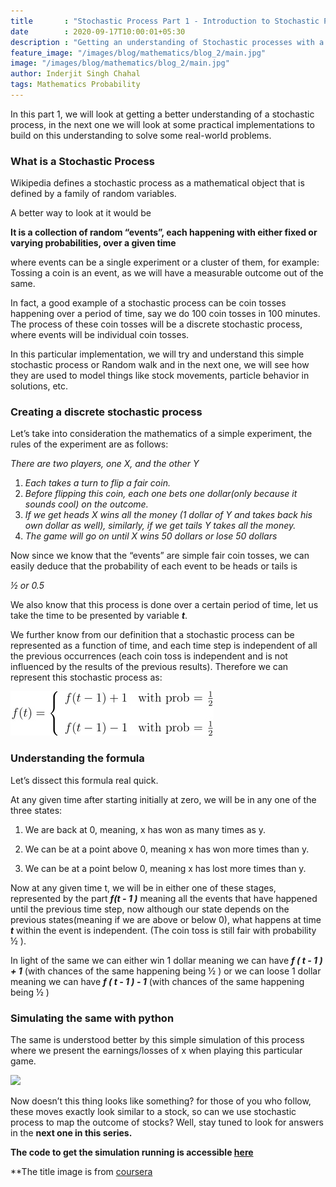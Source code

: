 ```yaml
---
title       : "Stochastic Process Part 1 - Introduction to Stochastic Processes"
date        : 2020-09-17T10:00:01+05:30
description : "Getting an understanding of Stochastic processes with a basic example"
feature_image: "/images/blog/mathematics/blog_2/main.jpg"
image: "/images/blog/mathematics/blog_2/main.jpg"
author: Inderjit Singh Chahal
tags: Mathematics Probability
---
```


In this part 1, we will look at getting a better understanding of a stochastic process, in the next one we will look at some practical implementations to build on this understanding to solve some real-world problems. 


### What is a Stochastic Process

Wikipedia defines a stochastic process as a mathematical object that is defined by a family of random variables.

A better way to look at it would be

**It is a collection of random “events”, each happening with either fixed or varying probabilities, over a given time**

where events can be a single experiment or a cluster of them, for example:
Tossing a coin is an event, as we will have a measurable outcome out of the same.

In fact, a good example of a stochastic process can be coin tosses happening over a period of time, say we do 100 coin tosses in 100 minutes. The process of these coin tosses will be a discrete stochastic process, where events will be individual coin tosses. 

In this particular implementation, we will try and understand this simple stochastic process or Random walk and in the next one, we will see how they are used to model things like stock movements, particle behavior in solutions, etc. 


### Creating a discrete stochastic process

Let’s take into consideration the mathematics of a simple experiment, the rules of the experiment are as follows:

*There are two players, one X, and the other Y*

1. *Each takes a turn to flip a fair coin.*
2. *Before flipping this coin, each one bets one dollar(only because it sounds cool) on the outcome.*
3. *If we get heads X wins all the money (1 dollar of Y and takes back his own dollar as well), similarly, if we get tails Y takes all the money.*
4. *The game will go on until X wins 50 dollars or lose 50 dollars*


Now since we know that the “events” are simple fair coin tosses, we can easily deduce that the probability of each event to be heads or tails is

 *½ or 0.5*

We also know that this process is done over a certain period of time, let us take the time to be presented by variable ***t***.

We further know from our definition that a stochastic process can be represented as a function of time, and each time step is independent of all the previous occurrences (each coin toss is independent and is not influenced by the results of the previous results). Therefore we can represent this stochastic process as:

![f(t)](/images/blog/mathematics/blog_2/img-f174855ded496f60.jpg)

### Understanding the formula

Let’s dissect this formula real quick. 

At any given time after starting initially at zero, we will be in any one of the three states:

1. We are back at 0, meaning, x has won as many times as y.

2. We can be at a point above 0, meaning x has won more times than y.

3. We can be at a point below 0, meaning x has lost more times than y.

Now at any given time t, we will be in either one of these stages, represented by the part ***f(t - 1 )*** meaning all the events that have happened until the previous time step, now although our state depends on the previous states(meaning if we are above or below 0), what happens at time ***t*** within the event is independent. (The coin toss is still fair with probability ½ ). 

In light of the same we can either win 1 dollar meaning we can have ***f ( t - 1 ) + 1*** (with chances of the same happening being ½ ) or we can loose 1 dollar meaning we can have ***f ( t - 1 ) - 1***  (with chances of the same happening being ½ )

### Simulating the same with python

The same is understood better by this simple simulation of this process where we present the earnings/losses of x when playing this particular game.

[![](http://img.youtube.com/vi/juYwca6hJUM/0.jpg)](http://www.youtube.com/watch?v=juYwca6hJUM "Simulation")


Now doesn’t this thing looks like something? for those of you who follow, these moves exactly look similar to a stock, so can we use stochastic process to map the outcome of stocks? Well, stay tuned to look for answers in the **next one in this series.**


**The code to get the simulation running is accessible [here](https://github.com/chahalinder0007/Blog_references)**

**The title image is from [coursera](https://www.coursera.org/learn/stochasticprocesses)